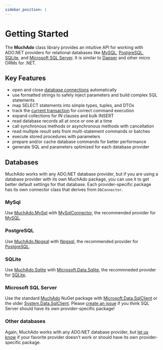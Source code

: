 ```yaml
---
sidebar_position: 1
---
```


# Getting Started

The **MuchAdo** class library provides an intuitive API for working with ADO.NET providers for relational databases like [MySQL](https://mysqlconnector.net/), [PostgreSQL](https://www.npgsql.org/), [SQLite](https://learn.microsoft.com/en-us/dotnet/standard/data/sqlite/), and [Microsoft SQL Server](https://learn.microsoft.com/en-us/sql/connect/ado-net/introduction-microsoft-data-sqlclient-namespace). It is similar to [Dapper](https://github.com/DapperLib/Dapper) and other micro ORMs for .NET.

## Key Features

* open and close [database connections](./connections.md) automatically
* use formatted strings to safely inject parameters and build complex SQL statements
* map SELECT statements into simple types, tuples, and DTOs
* track the [current transaction](./transactions.md) for correct command execution
* expand collections for IN clauses and bulk INSERT
* read database records all at once or one at a time
* call synchronous methods or asynchronous methods with cancellation
* read multiple result sets from multi-statement commands or batches
* execute stored procedures with parameters
* prepare and/or cache database commands for better performance
* generate SQL and parameters optimized for each database provider

## Databases

MuchAdo works with any ADO.NET database provider, but if you are using a database provider with its own MuchAdo package, you can use it to get better default settings for that database. Each provider-specific package has its own connector class that derives from `DbConnector`.

### MySql

Use [MuchAdo.MySql](https://www.nuget.org/packages/MuchAdo.MySql) with [MySqlConnector](https://mysqlconnector.net/), the recommended provider for [MySQL](https://www.mysql.com/).

### PostgreSQL

Use [MuchAdo.Npgsql](https://www.nuget.org/packages/MuchAdo.Npgsql) with [Npgsql](https://www.npgsql.org/), the recommended provider for [PostgreSQL](https://www.postgresql.org/).

### SQLite

Use [MuchAdo.Sqlite](https://www.nuget.org/packages/MuchAdo.Sqlite) with [Microsoft.Data.Sqlite](https://learn.microsoft.com/en-us/dotnet/standard/data/sqlite/), the recommneded provider for [SQLite](https://www.sqlite.org/).

### Microsoft SQL Server

Use the standard [MuchAdo](https://www.nuget.org/packages/MuchAdo) NuGet package with [Microsoft.Data.SqlClient](https://learn.microsoft.com/en-us/sql/connect/ado-net/introduction-microsoft-data-sqlclient-namespace) or the older [System.Data.SqlClient](https://learn.microsoft.com/en-us/dotnet/api/system.data.sqlclient). Please [create an issue](https://github.com/MuchAdoNet/MuchAdo/issues) if you think SQL Server should have its own provider-specific package!

### Other databases

Again, MuchAdo works with any ADO.NET database provider, but [let us know](https://github.com/MuchAdoNet/MuchAdo/issues) if your favorite provider doesn't work or should have its own provider-specific package.

